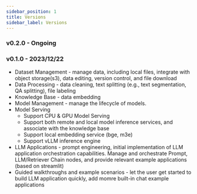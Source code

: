 ```yaml
---
sidebar_position: 1
title: Versions
sidebar_label: Versions
---
```


### v0.2.0 - Ongoing




### v0.1.0 - 2023/12/22

* Dataset Management - manage data, including local files, integrate with object storage(s3), data editing, version control, and file download
* Data Processing - data cleaning, text splitting (e.g., text segmentation, QA splitting), file labeling
* Knowledge Base - data embedding
* Model Management - manage the lifecycle of models.
* Model Serving
  - Support CPU & GPU Model Serving
  - Support both remote and local model inference services, and associate with the knowledge base
  - Support local embedding service (bge, m3e)
  - Support vLLM inference engine
* LLM Applications - prompt engineering, initial implementation of LLM application orchestration capabilities. Manage and orchestrate Prompt, LLM/Retriever Chain nodes, and provide relevant example applications (based on streamlit)
* Guided walkthroughs and example scenarios - let the user get started to build LLM application quickly, add momre built-in chat example applications
